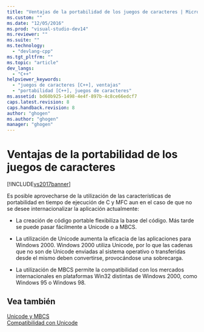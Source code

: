 ```yaml
---
title: "Ventajas de la portabilidad de los juegos de caracteres | Microsoft Docs"
ms.custom: ""
ms.date: "12/05/2016"
ms.prod: "visual-studio-dev14"
ms.reviewer: ""
ms.suite: ""
ms.technology: 
  - "devlang-cpp"
ms.tgt_pltfrm: ""
ms.topic: "article"
dev_langs: 
  - "C++"
helpviewer_keywords: 
  - "juegos de caracteres [C++], ventajas"
  - "portabilidad [C++], juegos de caracteres"
ms.assetid: bd60b925-1498-4e4f-897b-4c8ce66edcf7
caps.latest.revision: 8
caps.handback.revision: 8
author: "ghogen"
ms.author: "ghogen"
manager: "ghogen"
---
```

# Ventajas de la portabilidad de los juegos de caracteres
[!INCLUDE[vs2017banner](../assembler/inline/includes/vs2017banner.md)]

Es posible aprovecharse de la utilización de las características de portabilidad en tiempo de ejecución de C y MFC aun en el caso de que no se desee internacionalizar la aplicación actualmente:  
  
-   La creación de código portable flexibiliza la base del código.  Más tarde se puede pasar fácilmente a Unicode o a MBCS.  
  
-   La utilización de Unicode aumenta la eficacia de las aplicaciones para Windows 2000.  Windows 2000 utiliza Unicode, por lo que las cadenas que no son de Unicode enviadas al sistema operativo o transferidas desde el mismo deben convertirse, provocándose una sobrecarga.  
  
-   La utilización de MBCS permite la compatibilidad con los mercados internacionales en plataformas Win32 distintas de Windows 2000, como Windows 95 o Windows 98.  
  
## Vea también  
 [Unicode y MBCS](../text/unicode-and-mbcs.md)   
 [Compatibilidad con Unicode](../text/support-for-unicode.md)